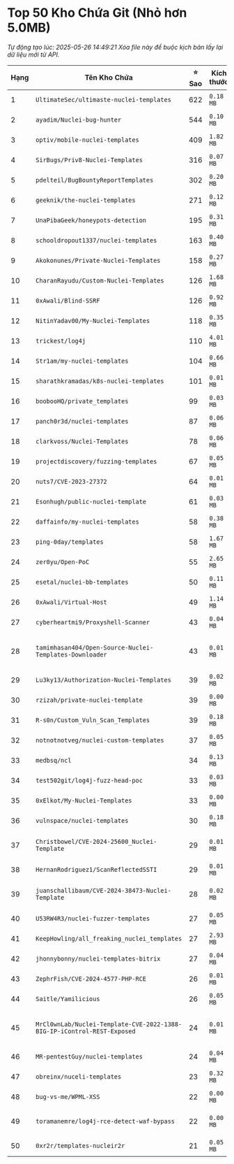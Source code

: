 # Top 50 Kho Chứa Git (Nhỏ hơn 5.0MB)

*Tự động tạo lúc: 2025-05-26 14:49:21*
*Xóa file này để buộc kịch bản lấy lại dữ liệu mới từ API.*

| Hạng | Tên Kho Chứa | ⭐ Sao | Kích thước | URL |
|------|--------------|-------|------------|-----|
| 1 | `UltimateSec/ultimaste-nuclei-templates` | 622 | `0.18 MB` | [https://github.com/UltimateSec/ultimaste-nuclei-templates](https://github.com/UltimateSec/ultimaste-nuclei-templates) |
| 2 | `ayadim/Nuclei-bug-hunter` | 544 | `0.10 MB` | [https://github.com/ayadim/Nuclei-bug-hunter](https://github.com/ayadim/Nuclei-bug-hunter) |
| 3 | `optiv/mobile-nuclei-templates` | 409 | `1.82 MB` | [https://github.com/optiv/mobile-nuclei-templates](https://github.com/optiv/mobile-nuclei-templates) |
| 4 | `SirBugs/Priv8-Nuclei-Templates` | 316 | `0.07 MB` | [https://github.com/SirBugs/Priv8-Nuclei-Templates](https://github.com/SirBugs/Priv8-Nuclei-Templates) |
| 5 | `pdelteil/BugBountyReportTemplates` | 302 | `0.20 MB` | [https://github.com/pdelteil/BugBountyReportTemplates](https://github.com/pdelteil/BugBountyReportTemplates) |
| 6 | `geeknik/the-nuclei-templates` | 271 | `0.12 MB` | [https://github.com/geeknik/the-nuclei-templates](https://github.com/geeknik/the-nuclei-templates) |
| 7 | `UnaPibaGeek/honeypots-detection` | 195 | `0.31 MB` | [https://github.com/UnaPibaGeek/honeypots-detection](https://github.com/UnaPibaGeek/honeypots-detection) |
| 8 | `schooldropout1337/nuclei-templates` | 163 | `0.40 MB` | [https://github.com/schooldropout1337/nuclei-templates](https://github.com/schooldropout1337/nuclei-templates) |
| 9 | `Akokonunes/Private-Nuclei-Templates` | 158 | `0.27 MB` | [https://github.com/Akokonunes/Private-Nuclei-Templates](https://github.com/Akokonunes/Private-Nuclei-Templates) |
| 10 | `CharanRayudu/Custom-Nuclei-Templates` | 126 | `1.68 MB` | [https://github.com/CharanRayudu/Custom-Nuclei-Templates](https://github.com/CharanRayudu/Custom-Nuclei-Templates) |
| 11 | `0xAwali/Blind-SSRF` | 126 | `0.92 MB` | [https://github.com/0xAwali/Blind-SSRF](https://github.com/0xAwali/Blind-SSRF) |
| 12 | `NitinYadav00/My-Nuclei-Templates` | 118 | `0.35 MB` | [https://github.com/NitinYadav00/My-Nuclei-Templates](https://github.com/NitinYadav00/My-Nuclei-Templates) |
| 13 | `trickest/log4j` | 110 | `4.01 MB` | [https://github.com/trickest/log4j](https://github.com/trickest/log4j) |
| 14 | `Str1am/my-nuclei-templates` | 104 | `0.66 MB` | [https://github.com/Str1am/my-nuclei-templates](https://github.com/Str1am/my-nuclei-templates) |
| 15 | `sharathkramadas/k8s-nuclei-templates` | 101 | `0.01 MB` | [https://github.com/sharathkramadas/k8s-nuclei-templates](https://github.com/sharathkramadas/k8s-nuclei-templates) |
| 16 | `boobooHQ/private_templates` | 99 | `0.03 MB` | [https://github.com/boobooHQ/private_templates](https://github.com/boobooHQ/private_templates) |
| 17 | `panch0r3d/nuclei-templates` | 87 | `0.06 MB` | [https://github.com/panch0r3d/nuclei-templates](https://github.com/panch0r3d/nuclei-templates) |
| 18 | `clarkvoss/Nuclei-Templates` | 78 | `0.06 MB` | [https://github.com/clarkvoss/Nuclei-Templates](https://github.com/clarkvoss/Nuclei-Templates) |
| 19 | `projectdiscovery/fuzzing-templates` | 67 | `0.05 MB` | [https://github.com/projectdiscovery/fuzzing-templates](https://github.com/projectdiscovery/fuzzing-templates) |
| 20 | `nuts7/CVE-2023-27372` | 64 | `0.01 MB` | [https://github.com/nuts7/CVE-2023-27372](https://github.com/nuts7/CVE-2023-27372) |
| 21 | `Esonhugh/public-nuclei-template` | 61 | `0.03 MB` | [https://github.com/Esonhugh/public-nuclei-template](https://github.com/Esonhugh/public-nuclei-template) |
| 22 | `daffainfo/my-nuclei-templates` | 58 | `0.38 MB` | [https://github.com/daffainfo/my-nuclei-templates](https://github.com/daffainfo/my-nuclei-templates) |
| 23 | `ping-0day/templates` | 58 | `1.67 MB` | [https://github.com/ping-0day/templates](https://github.com/ping-0day/templates) |
| 24 | `zer0yu/Open-PoC` | 55 | `2.65 MB` | [https://github.com/zer0yu/Open-PoC](https://github.com/zer0yu/Open-PoC) |
| 25 | `esetal/nuclei-bb-templates` | 50 | `0.11 MB` | [https://github.com/esetal/nuclei-bb-templates](https://github.com/esetal/nuclei-bb-templates) |
| 26 | `0xAwali/Virtual-Host` | 49 | `1.14 MB` | [https://github.com/0xAwali/Virtual-Host](https://github.com/0xAwali/Virtual-Host) |
| 27 | `cyberheartmi9/Proxyshell-Scanner` | 43 | `0.04 MB` | [https://github.com/cyberheartmi9/Proxyshell-Scanner](https://github.com/cyberheartmi9/Proxyshell-Scanner) |
| 28 | `tamimhasan404/Open-Source-Nuclei-Templates-Downloader` | 43 | `0.01 MB` | [https://github.com/tamimhasan404/Open-Source-Nuclei-Templates-Downloader](https://github.com/tamimhasan404/Open-Source-Nuclei-Templates-Downloader) |
| 29 | `Lu3ky13/Authorization-Nuclei-Templates` | 39 | `0.02 MB` | [https://github.com/Lu3ky13/Authorization-Nuclei-Templates](https://github.com/Lu3ky13/Authorization-Nuclei-Templates) |
| 30 | `rzizah/private-nuclei-template` | 39 | `0.00 MB` | [https://github.com/rzizah/private-nuclei-template](https://github.com/rzizah/private-nuclei-template) |
| 31 | `R-s0n/Custom_Vuln_Scan_Templates` | 39 | `0.18 MB` | [https://github.com/R-s0n/Custom_Vuln_Scan_Templates](https://github.com/R-s0n/Custom_Vuln_Scan_Templates) |
| 32 | `notnotnotveg/nuclei-custom-templates` | 37 | `0.05 MB` | [https://github.com/notnotnotveg/nuclei-custom-templates](https://github.com/notnotnotveg/nuclei-custom-templates) |
| 33 | `medbsq/ncl` | 34 | `0.13 MB` | [https://github.com/medbsq/ncl](https://github.com/medbsq/ncl) |
| 34 | `test502git/log4j-fuzz-head-poc` | 33 | `0.03 MB` | [https://github.com/test502git/log4j-fuzz-head-poc](https://github.com/test502git/log4j-fuzz-head-poc) |
| 35 | `0xElkot/My-Nuclei-Templates` | 33 | `0.00 MB` | [https://github.com/0xElkot/My-Nuclei-Templates](https://github.com/0xElkot/My-Nuclei-Templates) |
| 36 | `vulnspace/nuclei-templates` | 30 | `0.18 MB` | [https://github.com/vulnspace/nuclei-templates](https://github.com/vulnspace/nuclei-templates) |
| 37 | `Christbowel/CVE-2024-25600_Nuclei-Template` | 29 | `0.01 MB` | [https://github.com/Christbowel/CVE-2024-25600_Nuclei-Template](https://github.com/Christbowel/CVE-2024-25600_Nuclei-Template) |
| 38 | `HernanRodriguez1/ScanReflectedSSTI` | 29 | `0.01 MB` | [https://github.com/HernanRodriguez1/ScanReflectedSSTI](https://github.com/HernanRodriguez1/ScanReflectedSSTI) |
| 39 | `juanschallibaum/CVE-2024-38473-Nuclei-Template` | 28 | `0.02 MB` | [https://github.com/juanschallibaum/CVE-2024-38473-Nuclei-Template](https://github.com/juanschallibaum/CVE-2024-38473-Nuclei-Template) |
| 40 | `U53RW4R3/nuclei-fuzzer-templates` | 27 | `0.05 MB` | [https://github.com/U53RW4R3/nuclei-fuzzer-templates](https://github.com/U53RW4R3/nuclei-fuzzer-templates) |
| 41 | `KeepHowling/all_freaking_nuclei_templates` | 27 | `2.93 MB` | [https://github.com/KeepHowling/all_freaking_nuclei_templates](https://github.com/KeepHowling/all_freaking_nuclei_templates) |
| 42 | `jhonnybonny/nuclei-templates-bitrix` | 27 | `0.04 MB` | [https://github.com/jhonnybonny/nuclei-templates-bitrix](https://github.com/jhonnybonny/nuclei-templates-bitrix) |
| 43 | `ZephrFish/CVE-2024-4577-PHP-RCE` | 26 | `0.01 MB` | [https://github.com/ZephrFish/CVE-2024-4577-PHP-RCE](https://github.com/ZephrFish/CVE-2024-4577-PHP-RCE) |
| 44 | `Saitle/Yamilicious` | 26 | `0.05 MB` | [https://github.com/Saitle/Yamilicious](https://github.com/Saitle/Yamilicious) |
| 45 | `MrCl0wnLab/Nuclei-Template-CVE-2022-1388-BIG-IP-iControl-REST-Exposed` | 24 | `0.01 MB` | [https://github.com/MrCl0wnLab/Nuclei-Template-CVE-2022-1388-BIG-IP-iControl-REST-Exposed](https://github.com/MrCl0wnLab/Nuclei-Template-CVE-2022-1388-BIG-IP-iControl-REST-Exposed) |
| 46 | `MR-pentestGuy/nuclei-templates` | 24 | `0.04 MB` | [https://github.com/MR-pentestGuy/nuclei-templates](https://github.com/MR-pentestGuy/nuclei-templates) |
| 47 | `obreinx/nuceli-templates` | 23 | `0.32 MB` | [https://github.com/obreinx/nuceli-templates](https://github.com/obreinx/nuceli-templates) |
| 48 | `bug-vs-me/WPML-XSS` | 22 | `0.00 MB` | [https://github.com/bug-vs-me/WPML-XSS](https://github.com/bug-vs-me/WPML-XSS) |
| 49 | `toramanemre/log4j-rce-detect-waf-bypass` | 22 | `0.00 MB` | [https://github.com/toramanemre/log4j-rce-detect-waf-bypass](https://github.com/toramanemre/log4j-rce-detect-waf-bypass) |
| 50 | `0xr2r/templates-nucleir2r` | 21 | `0.05 MB` | [https://github.com/0xr2r/templates-nucleir2r](https://github.com/0xr2r/templates-nucleir2r) |
